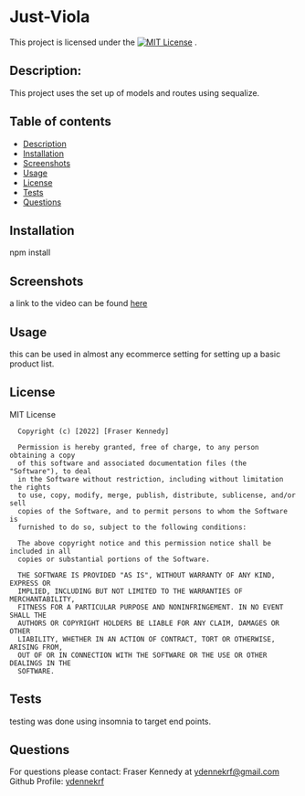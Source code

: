 # Just-Viola

  This project is licensed under the [![MIT License](https://img.shields.io/badge/license-MIT-blue.svg)](#license) .
    
  ## Description:
  This project uses the set up of models and routes using sequalize. 
      
      
  ## Table of contents
  * [Description](#description)
  * [Installation](#installation)
  * [Screenshots](#screenshots)
  * [Usage](#usage)
  * [License](#license)
  * [Tests](#tests)
  * [Questions](#questions)
      
  ## Installation
  npm install

  ## Screenshots
  a link to the video can be found [here](https://drive.google.com/file/d/18CGoX2FEFIpbMjddQCYrxmpaX99KucSZ/view)
  ## Usage
  this can be used in almost any ecommerce setting for setting up a basic product list.
  ## License
  MIT License

      Copyright (c) [2022] [Fraser Kennedy]
      
      Permission is hereby granted, free of charge, to any person obtaining a copy
      of this software and associated documentation files (the "Software"), to deal
      in the Software without restriction, including without limitation the rights
      to use, copy, modify, merge, publish, distribute, sublicense, and/or sell
      copies of the Software, and to permit persons to whom the Software is
      furnished to do so, subject to the following conditions:
      
      The above copyright notice and this permission notice shall be included in all
      copies or substantial portions of the Software.
      
      THE SOFTWARE IS PROVIDED "AS IS", WITHOUT WARRANTY OF ANY KIND, EXPRESS OR
      IMPLIED, INCLUDING BUT NOT LIMITED TO THE WARRANTIES OF MERCHANTABILITY,
      FITNESS FOR A PARTICULAR PURPOSE AND NONINFRINGEMENT. IN NO EVENT SHALL THE
      AUTHORS OR COPYRIGHT HOLDERS BE LIABLE FOR ANY CLAIM, DAMAGES OR OTHER
      LIABILITY, WHETHER IN AN ACTION OF CONTRACT, TORT OR OTHERWISE, ARISING FROM,
      OUT OF OR IN CONNECTION WITH THE SOFTWARE OR THE USE OR OTHER DEALINGS IN THE
      SOFTWARE.
  
  ## Tests
  testing was done using insomnia to target end points.
  ## Questions
  For questions please contact: Fraser Kennedy
  at  [ydennekrf@gmail.com](mailto:ydennekrf@gmail.com)
  Github Profile: [ydennekrf](https://github.com/ydennekrf) 